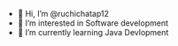- 👋 Hi, I’m @ruchichatap12
- 👀 I’m interested in Software development
- 🌱 I’m currently learning Java Devlopment

<!---
ruchichatap12/ruchichatap12 is a ✨ special ✨ repository because its `README.md` (this file) appears on your GitHub profile.
You can click the Preview link to take a look at your changes.
--->
